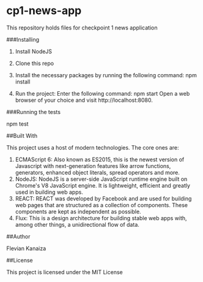 # cp1-news-app
This repository holds files for checkpoint 1 news application

###Installing

1. Install NodeJS

2. Clone this repo

2. Install the necessary packages by running the following command: npm install

3. Run the project: Enter the following command: npm start Open a web browser of your choice and visit http://localhost:8080.

###Running the tests

npm test

##Built With

This project uses a host of modern technologies. The core ones are:

1. ECMAScript 6: Also known as ES2015, this is the newest version of Javascript with next-generation features like arrow functions, generators, enhanced object literals, spread operators and more.
2. NodeJS: NodeJS is a server-side JavaScript runtime engine built on Chrome's V8 JavaScript engine. It is lightweight, efficient and greatly used in building web apps.
3. REACT: REACT was developed by Facebook and are used for building web pages that are structured as a collection of components. These components are kept as independent as possible.
4. Flux: This is a design architecture for building stable web apps with, among other things, a unidirectional flow of data.

##Author

Flevian Kanaiza

##License

This project is licensed under the MIT License

